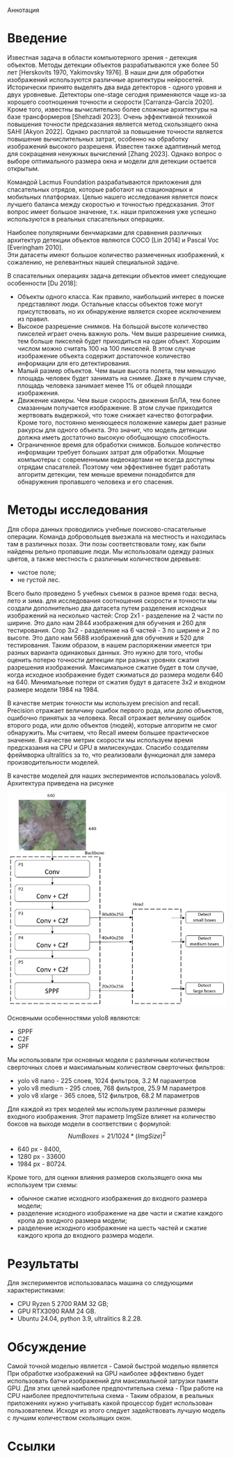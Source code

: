 Аннотация 

# Введение

Известная задача в области компьютерного зрения - детекция объектов. 
Методы детекции объектов разрабатываются уже более 50 лет [Herskovits 1970, Yakimovsky 1976]. 
В наши дни для обработки изображений используются различные архитектуры нейросетей. 
Исторически принято выделять два вида детекторов - одного уровня и двух уровневые. 
Детекторы one-stage сегодня применяются чаще из-за хорошего соотношения точности и скорости [Carranza-García 2020]. 
Кроме того, известны вычислительно более сложные архитектуры на базе трансформеров [Shehzadi 2023]. 
Очень эффективной техникой повышения точности предсказания является метод скользящего окна SAHI [Akyon 2022]. 
Однако расплатой за повышение точности является повышение вычислительных затрат, особенно на обработку изображений высокого разрешеня. 
Известен также адаптивный метод для сокращения ненужных вычислений [Zhang 2023]. 
Однако вопрос о выборе оптимального размера окна и модели для детекции остается открытым.  

Командой Lacmus Foundation разрабатываются приложения для спасательных отрядов, которые работают на стационарных и мобильных платформах. 
Целью нашего исследования является поиск лучшего баланса между скоростью и точностью предсказания. 
Этот вопрос имеет большое значение, т.к. наши приложения уже успешно используются в реальных спасательных операциях.  

Наиболее популярными бенчмарками для сравнения различных архитектур детекции объектов являются COCO [Lin 2014] и Pascal Voc [Everingham 2010].     
Эти датасеты имеют большое количество размеченных изображений, к сожалению, не релевантных нашей специальной задаче.  

В спасательных операциях задача детекции объектов имеет следующие особенности [Du 2018]: 
- Объекты одного класса. Как правило, наибольший интерес в поиске представляют люди. Остальные классы объектов тоже могут присутствовать, но их обнаружение является скорее исключением из правил. 
- Высокое разрешение снимков. На большой высоте количество пикселей играет очень важную роль. Чем выше разрешение снимка, тем больше пикселей будет приходиться на один объект. Хорошим числом можно считать 100 на 100 пикселей. В этом случае изображение объекта содержит достаточное количество информации для его детектирования.  
- Малый размер объектов. Чем выше высота полета, тем меньшую площадь человек будет занимать на снимке. Даже в лучшем случае, площадь человека занимает менее 1% от общей площади изображения.     
- Движение камеры. Чем выше скорость движения БпЛА, тем более смазанным получается изображение. В этом случае приходится жертвовать выдержкой, что тоже снижает качество фотографии. Кроме того, постоянно меняющееся положение камеры дает разные ракурсы для одного объекта. Это значит, что модель детекции должна иметь достаточно высокую обобщающую способность. 
- Ограниченное время для обработки снимков. Большое количество информации требует больших затрат для обработки. Мощные компьютеры с современными видеокартами не всегда доступны отрядам спасателей. Поэтому чем эффективнее будет работать алгоритм детекции, тем меньше времени понадобится для обнаружения пропавшего человека и его спасения.  


# Методы исследования

Для сбора данных проводились учебные поисково-спасательные операции. 
Команда добровольцев выезжала на местность и находилась там в различных позах. 
Эти позы соответствовали тому, как были найдены рельно пропавшие люди. 
Мы использовали одежду разных цветов, а также местность с различным количеством деревьев: 
- чистое поле;
- не густой лес.

Всего было проведено 5 учебных съемок в разное время года: весна, лето и зима. 
для исследования соотношения скорости и точности мы создали дополнительно два датасета путем разделения исходных изображений на несколько частей: 
Crop 2x1 - разделение на 2 части по ширине. Это дало нам 2844 изображения для обучения и 260 для тестирования. 
Crop 3x2 - разделение на 6 частей - 3 по ширине и 2 по высоте. Это дало нам 5688 изображений для обучения и 520 для тестирования. 
Таким образом, в нашем распоряжении имеется три разных варианта одинаковых данных. 
Это нужно для того, чтобы оценить потерю точности детекции при разных уровнях сжатия разрешения изображений. 
Максимальное сжатие будет в том случае, когда исходное изображение будет сжиматься до размера модели 640 на 640. 
Минимальные потери от сжатия будут в датасете 3x2 и входном размере модели 1984 на 1984.  

В качестве метрик точности мы используем precision and recall. 
Precision отражает величину ошибок первого рода, или долю объектов, ошибочно принятых за человека. 
Recall отражает величину ошибок второго рода, или долю объектов (людей), которые алгоритм не смог обнаружить. 
Мы считаем, что Recall имеем большее практическое значение. 
В качестве метрик скорости мы используем время предсказания на CPU и GPU в милисекундах. 
Спасибо создателям фреймворка ultralitics за то, что реализовали функционал для замера производительности моделей. 

В качестве моделей для наших экспериментов использовалась yolov8. 
Архитектура приведена на рисунке 

![Архитектура yolo](doc/5.png)

Основными особенностями yolo8 являются: 
- SPPF
- C2F
- SPF 

Мы использовали три основных модели с различным количеством сверточных слоев и максимальным количеством сверточных фильтров: 
- yolo v8 nano - 225 слоев, 1024 фильтров,  3.2 M параметров
- yolo v8 medium - 295 слоев, 768 фильтров, 25.9 M параметров
- yolo v8 xlarge - 365 слоев, 512 фильтров, 68.2 M параметров

Для каждой из трех моделей мы используем различные размеры входного изображения. 
Этот параметр ImgSize влияет на количество боксов на выходе модели в соответствии с формулой: 
$$NumBoxes = 21/1024*(ImgSize)^2$$
- 640 px - 8400, 
- 1280 px - 33600  
- 1984 px - 80724. 

Кроме того, для оценки влияния размеров скользящего окна мы используем три схемы:
- обычное сжатие исходного изображения до входного размера модели;
- разделение исходного изображение на две части и сжатие каждого кропа до входного размера модели;
- разделение исходного изображение на шесть частей и сжатие каждого кропа до входного размера модели. 

# Результаты

Для экспериментов использовалась машина со следующими характеристиками:
- CPU Ryzen 5 2700 RAM 32 GB;
- GPU RTX3090 RAM 24 GB.
- Ubuntu 24.04, python 3.9, ultralitics 8.2.28.


# Обсуждение

Самой точной моделью является - 
Самой быстрой моделью является 
При обработке изображений на GPU наиболее эффективно будет использовать батчи изображений для максимальной загрузки памяти GPU. 
Для этих целей наиболее предпочтительна схема - 
При работе на CPU наиболее предпочтительна схема - 
Таким образом, в реальных приложениях нужно учитывать какой процессор будет использован пользователем. 
Исходя из этого следует задействовать лучшую модель с лучшим количеством скользящих окон. 

# Ссылки


